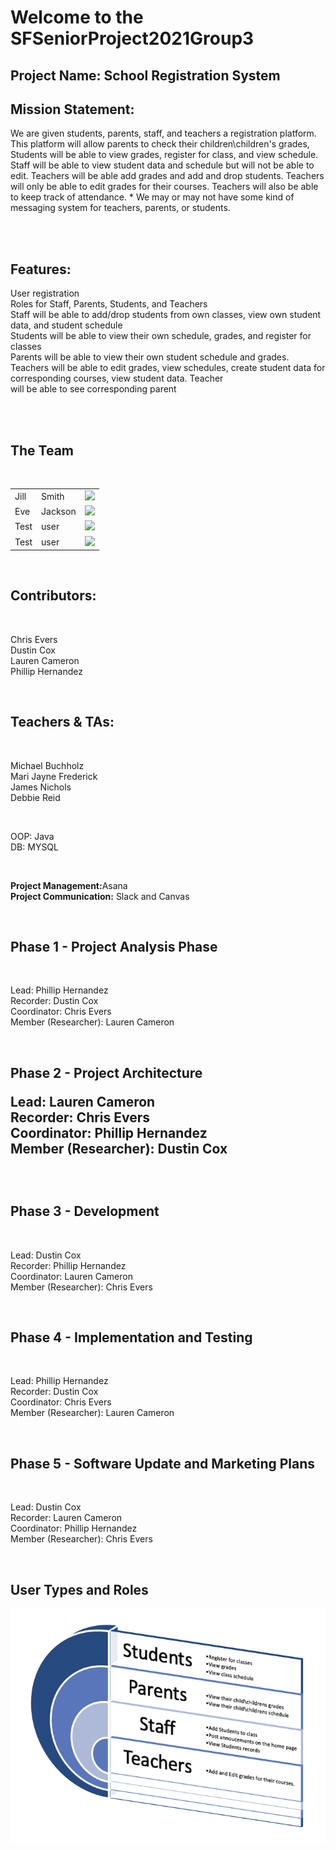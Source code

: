 <h1>Welcome to the SFSeniorProject2021Group3</h1>

<h2>Project Name: School Registration System</h2>

<h2>Mission Statement:</h2>
<p>We are given students, parents, staff, and teachers a registration platform. This platform will allow parents to check their children\children's grades, Students will be able to view grades, register for class, and view schedule. Staff will be able to view student data and schedule but will not be able to edit. Teachers will be able add grades and add and drop students. Teachers will only be able to edit grades for their courses. Teachers will also be able to keep track of attendance. * We may or may not have some kind of messaging system for teachers, parents, or students.</p></br></br>

<h2>Features:</h2>
<p>User registration </br>
Roles for Staff, Parents, Students, and Teachers </br>
Staff will be able to add/drop students from own classes, view own student data, and student schedule </br>
Students will be able to view their own schedule, grades, and register for classes </br>
Parents will be able to view their own student schedule and grades. </br>
Teachers will be able to edit grades, view schedules, create student data for corresponding courses, view student data. Teacher </br>
will be able to see corresponding parent</p> </br></br>

<h2>The Team</h2></br>
<table style="width:100%">
  <tr>
    <td>Jill</td>
    <td>Smith</td>
    <td><img src="https://courses.sfcollege.edu/images/thumbnails/33034152/DdtVWZbop0We3aZ301ABvi2m0CJIXmNHUQeYYdQt" /></td>
  </tr>
  <tr>
    <td>Eve</td>
    <td>Jackson</td>
    <td><img src="https://courses.sfcollege.edu/images/thumbnails/24277326/Ya6KjHxfxSq5jIXUTDGJV6CE16hY6Xgi9FiJfQV9" /></td>
  </tr>
  <tr>
    <td>Test</td>
    <td>user</td>
    <td><img src="https://courses.sfcollege.edu/images/thumbnails/26690696/wYAZZ851OYwEeAtMb0d4bjI4nG2sOGyOTrdezXNp" /></td>
  </tr>
    <tr>
    <td>Test</td>
    <td>user</td>
    <td><img src="https://courses.sfcollege.edu/images/thumbnails/23040304/oFja9TYTGIwzs5ItXdNkB60OfYmvp6FKevydzcPl" /></td>
  </tr>
</table>

</br>



<h2>Contributors:</h2></br>
<p>Chris Evers </br>
Dustin Cox </br>
Lauren Cameron </br>
Phillip Hernandez</p> </br>

<h2>Teachers & TAs:</h2></br>
<p>Michael Buchholz</br>
Mari Jayne Frederick</br>
James Nichols</br>
Debbie Reid</p></br>

<p>OOP: Java</br>
DB: MYSQL</P></br>

<p>
<b>Project Management:</b>Asana </br>
<b>Project Communication:</b> Slack and Canvas </p></br>

<h2>Phase 1 -  Project Analysis Phase</h2></br>
<p>Lead: Phillip Hernandez</br>
Recorder: Dustin Cox</br>
Coordinator: Chris Evers</br>
Member (Researcher): Lauren Cameron</p></br>

<h2>Phase 2 - Project Architecture</h2</br>
<p>Lead: Lauren Cameron</br>
Recorder: Chris Evers</br>
Coordinator: Phillip Hernandez</br>
Member (Researcher): Dustin Cox</p></br>

<h2>Phase 3 - Development</h2></br>
<p>Lead: Dustin Cox</br>
Recorder: Phillip Hernandez</br>
Coordinator: Lauren Cameron</br>
Member (Researcher): Chris Evers</p></br>

<h2>Phase 4 - Implementation and Testing</h2></br>
<p>Lead: Phillip Hernandez</br>
Recorder: Dustin Cox</br>
Coordinator: Chris Evers</br>
Member (Researcher): Lauren Cameron</p></br>

<h2>Phase 5 - Software Update and Marketing Plans</h2></br>
<p>Lead: Dustin Cox</br>
Recorder: Lauren Cameron</br>
Coordinator: Phillip Hernandez</br>
Member (Researcher): Chris Evers</p></br>

<h2>User Types and Roles</h2>

<img src="assets/img/rolesAndType.png" />




